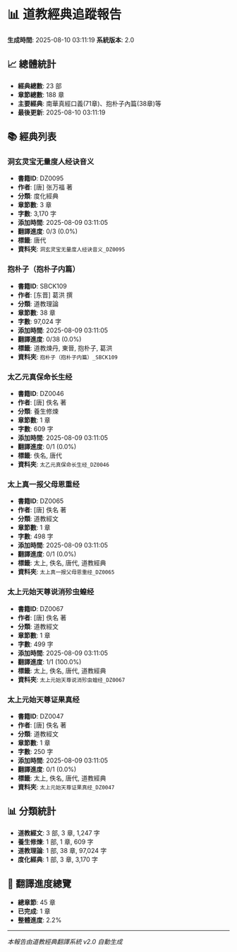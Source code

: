 # 📊 道教經典追蹤報告

**生成時間**: 2025-08-10 03:11:19
**系統版本**: 2.0

## 📈 總體統計

- **經典總數**: 23 部
- **章節總數**: 188 章
- **主要經典**: 南華真經口義(71章)、抱朴子內篇(38章)等
- **最後更新**: 2025-08-10 03:11:19

## 📚 經典列表

### 洞玄灵宝无量度人经诀音义

- **書籍ID**: DZ0095
- **作者**: [唐] 张万福 著
- **分類**: 度化經典
- **章節數**: 3 章
- **字數**: 3,170 字
- **添加時間**: 2025-08-09 03:11:05
- **翻譯進度**: 0/3 (0.0%)
- **標籤**: 唐代
- **資料夾**: `洞玄灵宝无量度人经诀音义_DZ0095`

### 抱朴子（抱朴子内篇）

- **書籍ID**: SBCK109
- **作者**: [东晋] 葛洪 撰
- **分類**: 道教理論
- **章節數**: 38 章
- **字數**: 97,024 字
- **添加時間**: 2025-08-09 03:11:05
- **翻譯進度**: 0/38 (0.0%)
- **標籤**: 道教煉丹, 東晉, 抱朴子, 葛洪
- **資料夾**: `抱朴子（抱朴子内篇）_SBCK109`

### 太乙元真保命长生经

- **書籍ID**: DZ0046
- **作者**: [唐] 佚名 著
- **分類**: 養生修煉
- **章節數**: 1 章
- **字數**: 609 字
- **添加時間**: 2025-08-09 03:11:05
- **翻譯進度**: 0/1 (0.0%)
- **標籤**: 佚名, 唐代
- **資料夾**: `太乙元真保命长生经_DZ0046`

### 太上真一报父母恩重经

- **書籍ID**: DZ0065
- **作者**: [唐] 佚名 著
- **分類**: 道教經文
- **章節數**: 1 章
- **字數**: 498 字
- **添加時間**: 2025-08-09 03:11:05
- **翻譯進度**: 0/1 (0.0%)
- **標籤**: 太上, 佚名, 唐代, 道教經典
- **資料夾**: `太上真一报父母恩重经_DZ0065`

### 太上元始天尊说消殄虫蝗经

- **書籍ID**: DZ0067
- **作者**: [唐] 佚名 著
- **分類**: 道教經文
- **章節數**: 1 章
- **字數**: 499 字
- **添加時間**: 2025-08-09 03:11:05
- **翻譯進度**: 1/1 (100.0%)
- **標籤**: 太上, 佚名, 唐代, 道教經典
- **資料夾**: `太上元始天尊说消殄虫蝗经_DZ0067`

### 太上元始天尊证果真经

- **書籍ID**: DZ0047
- **作者**: [唐] 佚名 著
- **分類**: 道教經文
- **章節數**: 1 章
- **字數**: 250 字
- **添加時間**: 2025-08-09 03:11:05
- **翻譯進度**: 0/1 (0.0%)
- **標籤**: 太上, 佚名, 唐代, 道教經典
- **資料夾**: `太上元始天尊证果真经_DZ0047`

## 📊 分類統計

- **道教經文**: 3 部, 3 章, 1,247 字
- **養生修煉**: 1 部, 1 章, 609 字
- **道教理論**: 1 部, 38 章, 97,024 字
- **度化經典**: 1 部, 3 章, 3,170 字


## 🎯 翻譯進度總覽

- **總章節**: 45 章
- **已完成**: 1 章
- **整體進度**: 2.2%

---
*本報告由道教經典翻譯系統 v2.0 自動生成*
